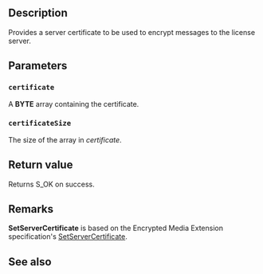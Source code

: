 ## Description

Provides a server certificate to be used to encrypt messages to the license server.

## Parameters

### `certificate`

A **BYTE** array containing the certificate.

### `certificateSize`

The size of the array in *certificate*.

## Return value

Returns S_OK on success.

## Remarks

**SetServerCertificate** is based on the Encrypted Media Extension specification's [SetServerCertificate](https://www.w3.org/TR/2017/REC-encrypted-media-20170918/#dom-mediakeys-setservercertificate).

## See also